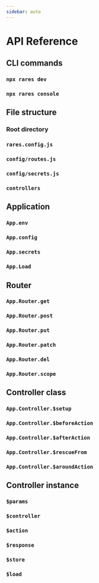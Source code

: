 ```yaml
---
sidebar: auto
---
```


# API Reference

## CLI commands

### `npx rares dev`
### `npx rares console`

## File structure

### Root directory
### `rares.config.js`
### `config/routes.js`
### `config/secrets.js`
### `controllers`

## Application

### `App.env`
### `App.config`
### `App.secrets`
### `App.Load`

## Router

### `App.Router.get`
### `App.Router.post`
### `App.Router.put`
### `App.Router.patch`
### `App.Router.del`
### `App.Router.scope`

<!--
## @TODO: Resources
-->

## Controller class

### `App.Controller.$setup`
### `App.Controller.$beforeAction`
### `App.Controller.$afterAction`
### `App.Controller.$rescueFrom`
### `App.Controller.$aroundAction`

## Controller instance

### `$params`
### `$controller`
### `$action`
### `$response`
### `$store`
### `$load`
